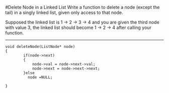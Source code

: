 #Delete Node in a Linked List
Write a function to delete a node (except the tail) in a singly linked list, given only access to that node.

Supposed the linked list is 1 -> 2 -> 3 -> 4 and you are given the third node with value 3, the linked list should become 1 -> 2 -> 4 after calling your function.


---


```
void deleteNode(ListNode* node)
{
        if(node->next)
        {
            node->val = node->next->val;
            node->next = node->next->next;
        }else
          node =NULL;
        
}
```
